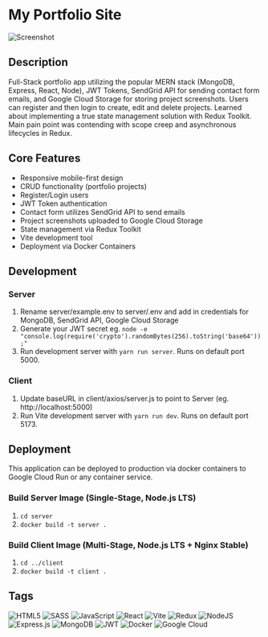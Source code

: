 # My Portfolio Site

![Screenshot](https://storage.googleapis.com/portfolio-screenshots/14e8e591bbb1a084f4ddd4de.png 'My Portfolio Site Screenshot')

## Description

Full-Stack portfolio app utilizing the popular MERN stack (MongoDB, Express, React, Node), JWT Tokens, SendGrid API for sending contact form emails, and Google Cloud Storage for storing project screenshots. Users can register and then login to create, edit and delete projects. Learned about implementing a true state management solution with Redux Toolkit. Main pain point was contending with scope creep and asynchronous lifecycles in Redux.

## Core Features

- Responsive mobile-first design
- CRUD functionality (portfolio projects)
- Register/Login users
- JWT Token authentication
- Contact form utilizes SendGrid API to send emails
- Project screenshots uploaded to Google Cloud Storage
- State management via Redux Toolkit
- Vite development tool
- Deployment via Docker Containers

## Development

### Server

1. Rename server/example.env to server/.env and add in credentials for MongoDB, SendGrid API, Google Cloud Storage
2. Generate your JWT secret eg. `node -e "console.log(require('crypto').randomBytes(256).toString('base64'));"`
3. Run development server with `yarn run server`. Runs on default port 5000.

### Client

1. Update baseURL in client/axios/server.js to point to Server (eg. http://localhost:5000)
2. Run Vite development server with `yarn run dev`. Runs on default port 5173.

## Deployment

This application can be deployed to production via docker containers to Google Cloud Run or any container service.

### Build Server Image (Single-Stage, Node.js LTS)

1. `cd server`
2. `docker build -t server .`

### Build Client Image (Multi-Stage, Node.js LTS + Nginx Stable)

1. `cd ../client`
2. `docker build -t client .`

## Tags

![HTML5](https://img.shields.io/badge/html5-%23E34F26.svg?style=for-the-badge&logo=html5&logoColor=white)
![SASS](https://img.shields.io/badge/SASS-hotpink.svg?style=for-the-badge&logo=SASS&logoColor=white)
![JavaScript](https://img.shields.io/badge/javascript-%23323330.svg?style=for-the-badge&logo=javascript&logoColor=%23F7DF1E)
![React](https://img.shields.io/badge/react-%2320232a.svg?style=for-the-badge&logo=react&logoColor=%2361DAFB)
![Vite](https://img.shields.io/badge/vite-%23646CFF.svg?style=for-the-badge&logo=vite&logoColor=white)
![Redux](https://img.shields.io/badge/redux-%23593d88.svg?style=for-the-badge&logo=redux&logoColor=white)
![NodeJS](https://img.shields.io/badge/node.js-6DA55F?style=for-the-badge&logo=node.js&logoColor=white)
![Express.js](https://img.shields.io/badge/express.js-%23404d59.svg?style=for-the-badge&logo=express&logoColor=%2361DAFB)
![MongoDB](https://img.shields.io/badge/MongoDB-%234ea94b.svg?style=for-the-badge&logo=mongodb&logoColor=white)
![JWT](https://img.shields.io/badge/JWT-black?style=for-the-badge&logo=JSON%20web%20tokens)
![Docker](https://img.shields.io/badge/docker-%230db7ed.svg?style=for-the-badge&logo=docker&logoColor=white)
![Google Cloud](https://img.shields.io/badge/GoogleCloud-%234285F4.svg?style=for-the-badge&logo=google-cloud&logoColor=white)
